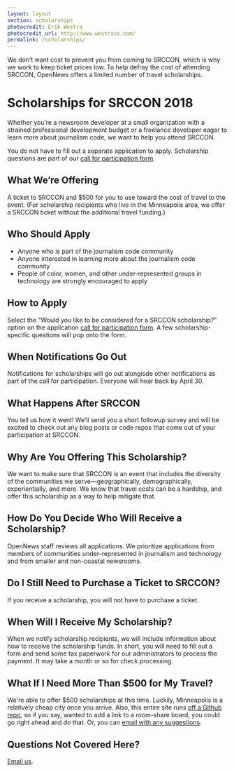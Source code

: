 ```yaml
---
layout: layout
section: scholarships
photocredit: Erik Westra
photocredit_url: http://www.westraco.com/
permalink: /scholarships/
---
```


<p class="big-lead">We don&rsquo;t want cost to prevent you from coming to SRCCON, which is why we work to keep ticket prices low. To help defray the cost of attending SRCCON, OpenNews offers a limited number of travel scholarships.</p>

# Scholarships for SRCCON 2018

Whether you&rsquo;re a newsroom developer at a small organization with a strained professional development budget or a freelance developer eager to learn more about journalism code, we want to help you attend SRCCON.

You do not have to fill out a separate application to apply. Scholarship questions are part of our [call for participation form](/participation/form).

## What We&rsquo;re Offering
A ticket to SRCCON and $500 for you to use toward the cost of travel to the event. (For scholarship recipients who live in the Minneapolis area, we offer a SRCCON ticket without the additional travel funding.)

## Who Should Apply
* Anyone who is part of the journalism code community
* Anyone interested in learning more about the journalism code community
* People of color, women, and other under-represented groups in technology are strongly encouraged to apply

## How to Apply
Select the "Would you like to be considered for a SRCCON scholarship?" option on the application [call for participation form](/participation/form). A few scholarship-specific questions will pop onto the form.

## When Notifications Go Out
Notifications for scholarships will go out alongisde other notifications as part of the call for participation. Everyone will hear back by April 30.

## What Happens After SRCCON
You tell us how it went! We&rsquo;ll send you a short followup survey and will be excited to check out any blog posts or code repos that come out of your participation at SRCCON.

## Why Are You Offering This Scholarship?
We want to make sure that SRCCON is an event that includes the diversity of the communities we serve&mdash;geographically, demographically, experientially, and more. We know that travel costs can be a hardship, and offer this scholarship as a way to help mitigate that.

## How Do You Decide Who Will Receive a Scholarship?
OpenNews staff reviews all applications. We prioritize applications from members of communities under-represented in journalism and technology and from smaller and non-coastal newsrooms.

## Do I Still Need to Purchase a Ticket to SRCCON?
If you receive a scholarship, you will not have to purchase a ticket.

## When Will I Receive My Scholarship?
When we notify scholarship recipients, we will include information about how to receive the scholarship funds. In short, you will need to fill out a form and send some tax paperwork for our administrators to process the payment. It may take a month or so for check processing.

## What If I Need More Than $500 for My Travel?
We're able to offer $500 scholarships at this time. Luckily, Minneapolis is a relatively cheap city once you arrive. Also, this entire site runs [off a Github repo](https://github.com/OpenNews/srccon), so if you say, wanted to add a link to a room-share board, you could go right ahead and do that. Or, you can [email with any suggestions](mailto:erika@opennews.org).

## Questions Not Covered Here?
[Email us](mailto:srccon@opennews.org).